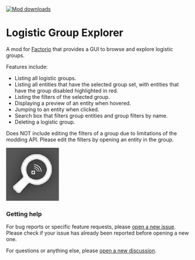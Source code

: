 [![Mod downloads](https://img.shields.io/badge/dynamic/json?color=orange&label=Factorio&query=downloads_count&suffix=%20downloads&url=https%3A%2F%2Fmods.factorio.com%2Fapi%2Fmods%2Flogistic_group_explorer)](https://mods.factorio.com/mod/logistic_group_explorer)

# Logistic Group Explorer

A mod for [Factorio](https://factorio.com/) that provides a GUI to browse and
explore logistic groups.

Features include:

* Listing all logistic groups.
* Listing all entities that have the selected group set, with entities that have the group disabled highlighted in red.
* Listing the filters of the selected group.
* Displaying a preview of an entity when hovered.
* Jumping to an entity when clicked.
* Search box that filters group entities and group filters by name.
* Deleting a logistic group.

Does NOT include editing the filters of a group due to limitations of the
modding API. Please edit the filters by opening an entity in the group.

![Thumbnail](https://raw.githubusercontent.com/Rycieos/factorio-logistic-group-explorer/main/thumbnail.png)

### Getting help

For bug reports or specific feature requests, please [open a new
issue](https://github.com/Rycieos/factorio-logistic-group-explorer/issues/new/choose).
Please check if your issue has already been reported before opening a new one.

For questions or anything else, please [open a new
discussion](https://github.com/Rycieos/factorio-logistic-group-explorer/discussions/new/choose).
